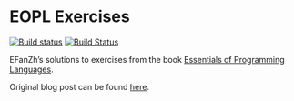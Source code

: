 # EOPL Exercises

[![Build status](https://ci.appveyor.com/api/projects/status/gi4xayapq2nya5o1/branch/master?svg=true)](https://ci.appveyor.com/project/EFanZh/eopl-exercises/branch/master)
[![Build Status](https://travis-ci.org/EFanZh/EOPL-Exercises.svg?branch=master)](https://travis-ci.org/EFanZh/EOPL-Exercises)

EFanZh’s solutions to exercises from the book [Essentials of Programming Languages](http://www.eopl3.com).

Original blog post can be found [here](https://efanzh.org/2017/08/06/essentials-of-programming-languages-exercises.html).
